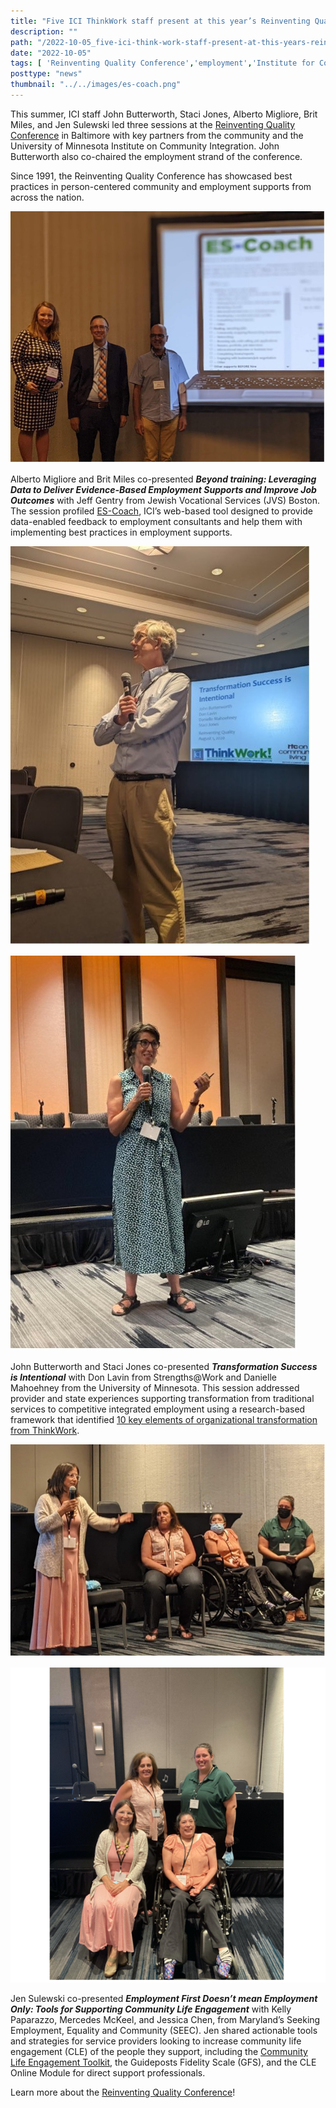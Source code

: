 ```yaml
---
title: "Five ICI ThinkWork staff present at this year’s Reinventing Quality Conference in Baltimore!"
description: ""
path: "/2022-10-05_five-ici-think-work-staff-present-at-this-years-reinventing-quality-conference-in-baltimore"
date: "2022-10-05"
tags: [ 'Reinventing Quality Conference','employment','Institute for Community Inclusion']
posttype: "news"
thumbnail: "../../images/es-coach.png"
---
```

This summer, ICI staff John Butterworth, Staci Jones, Alberto Migliore, Brit Miles, and Jen Sulewski led three sessions at the [Reinventing Quality Conference](https://reinventingquality.org/about-reinventing-quality) in Baltimore with key partners from the community and the University of Minnesota Institute on Community Integration. John Butterworth also co-chaired the employment strand of the conference.

Since 1991, the Reinventing Quality Conference has showcased best practices in person-centered community and employment supports from across the nation.

![Brit Miles, Jeff Gentry, and Alberto Migliore presenting ES-Coach at the Reinventing Quality Conference](../../images/ici-staff-presenting-es-coach.jpeg "Brit Miles, Jeff Gentry, and Alberto Migliore presenting ES-Coach at the Reinventing Quality Conference")

Alberto Migliore and Brit Miles co-presented **_Beyond training: Leveraging Data to Deliver Evidence-Based Employment Supports and Improve Job Outcomes_** with Jeff Gentry from Jewish Vocational Services (JVS) Boston. The session profiled [ES-Coach](http://es-coach.org/), ICI’s web-based tool designed to provide data-enabled feedback to employment consultants and help them with implementing best practices in employment supports.

![John Butterworth presenting at the Reinventing Quality Conference](../../images/john-butterworth-at-conference.jpeg "John Butterworth presenting at the Reinventing Quality Conference")



![Staci Jones presenting at the Reinventing Quality Conference](../../images/staci-jones-at-conference.jpeg "Staci Jones presenting at the Reinventing Quality Conference")



John Butterworth and Staci Jones co-presented **_Transformation Success is Intentional_** with Don Lavin from Strengths@Work and Danielle Mahoehney from the University of Minnesota. This session addressed provider and state experiences supporting transformation from traditional services to competitive integrated employment using a research-based framework that identified [10 key elements of organizational transformation from ThinkWork](https://act.thinkwork.org/).

![Jen Sulewski co-presents with Kelly Paparazzo, Jessica Chen, and Mercedes McKeel at the Reinventing Quality Conference](../../images/jen-sulewski-at-conference.jpeg "Jen Sulewski co-presents with Kelly Paparazzo, Jessica Chen, and Mercedes McKeel at the Reinventing Quality Conference")


![Co-presenters clockwise from bottom left: Jen Sulewski, Kelly Paparazzo, Mercedes McKeel, and Jessica Chen](../../images/ici-staff-at-conference.png "Co-presenters clockwise from bottom left: Jen Sulewski, Kelly Paparazzo, Mercedes McKeel, and Jessica Chen")


Jen Sulewski co-presented **_Employment First Doesn’t mean Employment Only: Tools for Supporting Community Life Engagement_** with Kelly Paparazzo, Mercedes McKeel, and Jessica Chen, from Maryland’s Seeking Employment, Equality and Community (SEEC). Jen shared actionable tools and strategies for service providers looking to increase community life engagement (CLE) of the people they support, including the [Community Life Engagement Toolkit](https://cletoolkit.communityinclusion.org/), the Guideposts Fidelity Scale (GFS), and the CLE Online Module for direct support professionals.

Learn more about the [Reinventing Quality Conference](https://reinventingquality.org/about-reinventing-quality)!